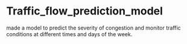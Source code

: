 # Traffic_flow_prediction_model
made a model to predict the severity of congestion and monitor traffic conditions at different times and days of the week.

